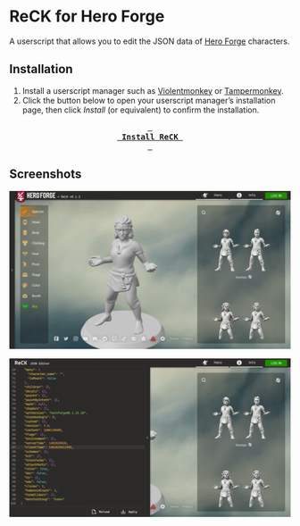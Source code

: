 # ReCK for Hero Forge

A userscript that allows you to edit the JSON data of [Hero Forge][] characters.

## Installation

 1. Install a userscript manager such as [Violentmonkey][] or [Tampermonkey][].
 2. Click the button below to open your userscript manager’s installation page,
    then click *Install* (or equivalent) to confirm the installation.

<div align="center">

**[<kbd>&nbsp;<br/>&nbsp;Install ReCK&nbsp;<br/>&nbsp;</kbd>][Install ReCK]**

</div>

## Screenshots

![Hero Forge with ReCK installed](screenshots/reck-closed.png)

![ReCK JSON Editor opened](screenshots/reck-json-editor-opened.png)


[Hero Forge]: https://heroforge.com/
[Violentmonkey]: https://violentmonkey.github.io/
[Tampermonkey]: https://www.tampermonkey.net/
[Install ReCK]: https://github.com/arm32x/hero-forge-reck/releases/latest/download/hero-forge-reck.user.js
